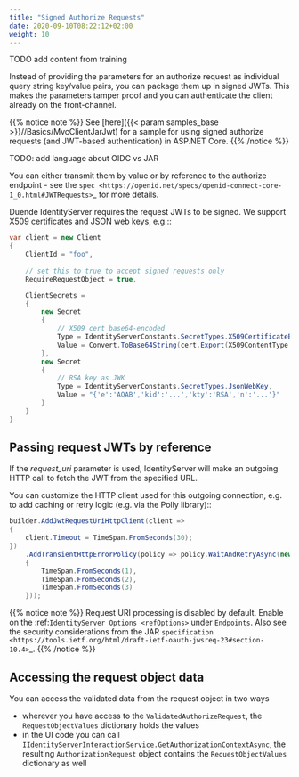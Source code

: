 ```yaml
---
title: "Signed Authorize Requests"
date: 2020-09-10T08:22:12+02:00
weight: 10
---
```


TODO add content from training 

Instead of providing the parameters for an authorize request as individual query string key/value pairs, you can package them up in signed JWTs.
This makes the parameters tamper proof and you can authenticate the client already on the front-channel.

{{% notice note %}}
See [here]({{< param samples_base >}}//Basics/MvcClientJarJwt) for a sample for using signed authorize requests (and JWT-based authentication) in ASP.NET Core.
{{% /notice %}}

TODO: add language about OIDC vs JAR

You can either transmit them by value or by reference to the authorize endpoint - see the `spec <https://openid.net/specs/openid-connect-core-1_0.html#JWTRequests>`_ for more details.

Duende IdentityServer requires the request JWTs to be signed. We support X509 certificates and JSON web keys, e.g.::

```cs
var client = new Client
{
    ClientId = "foo",
    
    // set this to true to accept signed requests only
    RequireRequestObject = true,

    ClientSecrets = 
    {
        new Secret
        {
            // X509 cert base64-encoded
            Type = IdentityServerConstants.SecretTypes.X509CertificateBase64,
            Value = Convert.ToBase64String(cert.Export(X509ContentType.Cert))
        },
        new Secret
        {
            // RSA key as JWK
            Type = IdentityServerConstants.SecretTypes.JsonWebKey,
            Value = "{'e':'AQAB','kid':'...','kty':'RSA','n':'...'}"
        }
    }
}
```

## Passing request JWTs by reference
If the *request_uri* parameter is used, IdentityServer will make an outgoing HTTP call to fetch the JWT from the specified URL.

You can customize the HTTP client used for this outgoing connection, e.g. to add caching or retry logic (e.g. via the Polly library)::

```cs
builder.AddJwtRequestUriHttpClient(client =>
{
    client.Timeout = TimeSpan.FromSeconds(30);
})
    .AddTransientHttpErrorPolicy(policy => policy.WaitAndRetryAsync(new[]
    {
        TimeSpan.FromSeconds(1),
        TimeSpan.FromSeconds(2),
        TimeSpan.FromSeconds(3)
    }));
```

{{% notice note %}}
Request URI processing is disabled by default. Enable on the :ref:`IdentityServer Options <refOptions>` under ``Endpoints``. Also see the security considerations from the JAR `specification <https://tools.ietf.org/html/draft-ietf-oauth-jwsreq-23#section-10.4>`_.
{{% /notice %}}

## Accessing the request object data
You can access the validated data from the request object in two ways

* wherever you have access to the ``ValidatedAuthorizeRequest``, the ``RequestObjectValues`` dictionary holds the values
* in the UI code you can call ``IIdentityServerInteractionService.GetAuthorizationContextAsync``, the resulting ``AuthorizationRequest`` object contains the ``RequestObjectValues`` dictionary as well
